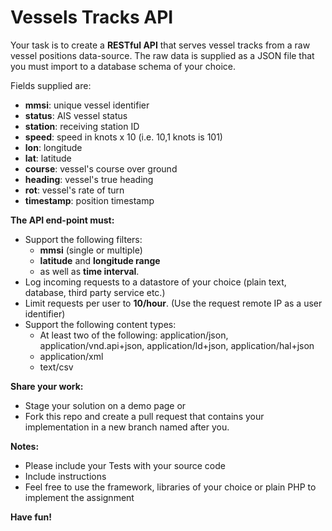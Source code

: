 # Vessels Tracks API

Your task is to create a **RESTful API** that serves vessel tracks from a raw vessel positions data-source.
The raw data is supplied as a JSON file that you must import to a database schema of your choice.

Fields supplied are:

* **mmsi**: unique vessel identifier
* **status**: AIS vessel status
* **station**: receiving station ID
* **speed**: speed in knots x 10 (i.e. 10,1 knots is 101)
* **lon**: longitude
* **lat**: latitude
* **course**: vessel's course over ground
* **heading**: vessel's true heading
* **rot**: vessel's rate of turn
* **timestamp**: position timestamp

**The API end-point must:**

* Support the following filters:
  * **mmsi** (single or multiple)
  * **latitude** and **longitude range**
  * as well as **time interval**.
* Log incoming requests to a datastore of your choice (plain text, database, third party service etc.)
* Limit requests per user to **10/hour**. (Use the request remote IP as a user identifier)
* Support the following content types:
  * At least two of the following: application/json, application/vnd.api+json, application/ld+json, application/hal+json
  * application/xml
  * text/csv

**Share your work:**

* Stage your solution on a demo page or
* Fork this repo and create a pull request that contains your implementation in a new branch named after you.

**Notes:**

* Please include your Tests with your source code
* Include instructions
* Feel free to use the framework, libraries of your choice or plain PHP to implement the assignment

**Have fun!**
